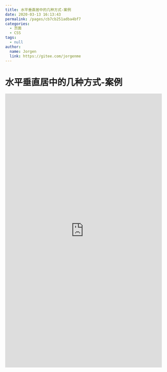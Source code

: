 ```yaml
---
title: 水平垂直居中的几种方式-案例
date: 2020-03-13 16:13:43
permalink: /pages/cb7cb251adba4bf7
categories: 
  - 页面
  - CSS
tags: 
  - null
author: 
  name: Jorgen
  link: https://gitee.com/jorgenme
---
```

# 水平垂直居中的几种方式-案例

<iframe height="880" style="width: 100%;" scrolling="no" title="水平垂直居中的几种方式" src="https://codepen.io/Jorgen/embed/poJLeYv?height=880&theme-id=light&default-tab=result" frameborder="no" allowtransparency="true" allowfullscreen="true">
  See the Pen <a href='https://codepen.io/Jorgen/pen/poJLeYv'>水平垂直居中的几种方式</a> by Jorgen
  (<a href='https://codepen.io/Jorgen'>@Jorgen</a>) on <a href='https://codepen.io'>CodePen</a>.
</iframe>

